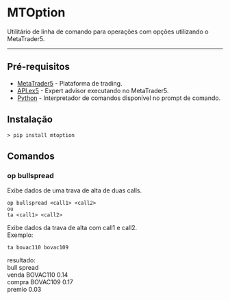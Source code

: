# MTOption  

Utilitário de linha de comando para operações com opções utilizando o MetaTrader5.  

------------

## Pré-requisitos  

* [MetaTrader5](https://www.metatrader5.com/pt) - Plataforma de trading.  
* [API.ex5](https://drive.google.com/file/d/1Osofc0PfxHpKk6FVCVucaSGnlmSPtnaL/view?usp=sharing) - Expert advisor executando no MetaTrader5.  
* [Python](https://www.python.org/downloads/windows) - Interpretador de comandos disponível no prompt de comando.  

## Instalação

```
> pip install mtoption
```

## Comandos  

### op bullspread  
Exibe dados de uma trava de alta de duas calls.  
```
op bullspread <call1> <call2>  
ou  
ta <call1> <call2>  
```
Exibe dados da trava de alta com call1 e call2.  
Exemplo:  
```
ta bovac110 bovac109  
```
resultado:  
bull spread  
venda BOVAC110 0.14  
compra BOVAC109 0.17  
premio 0.03  
